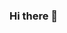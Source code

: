 ### Hi there 👋

<!--
**VortexXBolt/VortexXBolt** is a ✨ _special_ ✨ repository because its `README.md` (this file) appears on your GitHub profile.

Here are some ideas to get you started:

- 🔭 I’m currently working on furthering my career.
- 🌱 I’m currently learning c++, data structures, and compTIA A+.
- 👯 I’m looking to collaborate on ideas for internships and other opportunities.
- 🤔 I’m looking for help with debugging code.
- 💬 Ask me about anything.
- 📫 How to reach me: Email me at jacob.hathaway1@tulsacc.edu
- 😄 Pronouns: ...
- ⚡ Fun fact: food
-->
